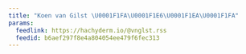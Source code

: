 ```yaml
---
title: "Koen van Gilst \U0001F1FA\U0001F1E6\U0001F1EA\U0001F1FA"
params:
  feedlink: https://hachyderm.io/@vnglst.rss
  feedid: b6aef297f8e4a804054ee479f6fec313
---
```

